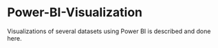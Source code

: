 # Power-BI-Visualization
Visualizations of several datasets using Power BI is described and done here.
